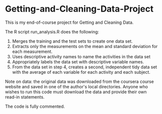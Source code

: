 # Getting-and-Cleaning-Data-Project
This is my end-of-course project for Getting and Cleaning Data.

The R script run_analysis.R does the following: 

1. Merges the training and the test sets to create one data set.
2. Extracts only the measurements on the mean and standard deviation for each measurement.
3. Uses descriptive activity names to name the activities in the data set
4. Appropriately labels the data set with descriptive variable names.
5. From the data set in step 4, creates a second, independent tidy data set with the average of each variable for each activity and each subject.

Note on data: the original data was downloaded from the coursera course website and saved in one of the author's local directories. Anyone who wishes to run this code must download the data and provide their own read-in statements.

The code is fully commented.

